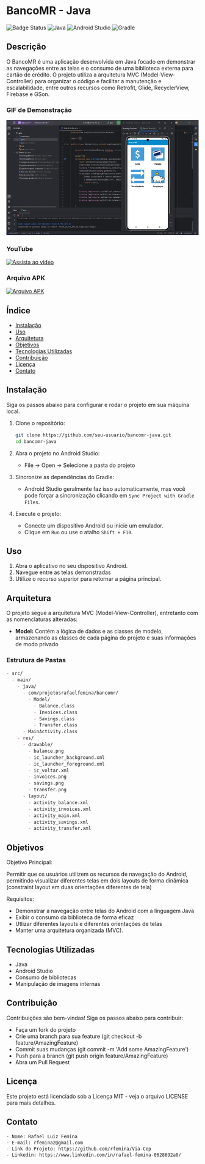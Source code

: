 # BancoMR - Java

![Badge Status](https://img.shields.io/badge/status-active-brightgreen)
![Java](https://img.shields.io/badge/java-%23ED8B00.svg?style=for-the-badge&logo=openjdk&logoColor=white)
![Android Studio](https://img.shields.io/badge/Android%20Studio-3DDC84?logo=android-studio&logoColor=white)
![Gradle](https://img.shields.io/badge/Gradle-02303A.svg?style=for-the-badge&logo=Gradle&logoColor=white)


## Descrição

O BancoMR é uma aplicação desenvolvida em Java focado em demonstrar as navegações entre as telas e o consumo de uma biblioteca externa para cartão de crédito. O projeto utiliza a arquitetura MVC (Model-View-Controller) para organizar o código e facilitar a manutenção e escalabilidade, entre outros recursos como Retrofit, Glide, RecyclerView, Firebase e GSon.

### GIF de Demonstração
![GIF do projeto](https://github.com/rfemina/BancoMRJava/blob/master/BancoMR-Java.gif)

### YouTube
[![Assista ao vídeo](https://img.shields.io/badge/YouTube-%23FF0000.svg?style=for-the-badge&logo=YouTube&logoColor=white)](https://youtu.be/Cs2HoPNT1KU)

### Arquivo APK
[![Arquivo APK](https://img.shields.io/badge/Android-3DDC84?style=for-the-badge&logo=android&logoColor=white)](https://github.com/rfemina/BancoMRJava/blob/master/BancoMR-java.apk)

## Índice

- [Instalação](#instalação)
- [Uso](#uso)
- [Arquitetura](#arquitetura)
- [Objetivos](#objetivos)
- [Tecnologias Utilizadas](#tecnologias-utilizadas)
- [Contribuição](#contribuição)
- [Licença](#licença)
- [Contato](#contato)

## Instalação

Siga os passos abaixo para configurar e rodar o projeto em sua máquina local.

1. Clone o repositório:
    ```sh
    git clone https://github.com/seu-usuario/bancomr-java.git
    cd bancomr-java
    ```

2. Abra o projeto no Android Studio:
    - File -> Open -> Selecione a pasta do projeto

3. Sincronize as dependências do Gradle:
    - Android Studio geralmente faz isso automaticamente, mas você pode forçar a sincronização clicando em `Sync Project with Gradle Files`.

4. Execute o projeto:
    - Conecte um dispositivo Android ou inicie um emulador.
    - Clique em `Run` ou use o atalho `Shift + F10`.

## Uso

1. Abra o aplicativo no seu dispositivo Android.
2. Navegue entre as telas demonstradas
3. Utilize o recurso superior para retornar a página principal.

## Arquitetura

O projeto segue a arquitetura MVC (Model-View-Controller), entretanto com as nomenclaturas alteradas:

- **Model:** Contém a lógica de dados e as classes de modelo, armazenando as classes de cada página do projeto e suas informações de modo privado

### Estrutura de Pastas

```markdown
- src/
  - main/
    - java/
      - com/projetosrafaelfemina/bancomr/
        - Model/
          - Balance.class
          - Invoices.class
          - Savings.class
          - Transfer.class
      - MainActivity.class
    - res/
      - drawable/
        - balance.png
        - ic_launcher_background.xml
        - ic_launcher_foreground.xml
        - ic_voltar.xml
        - invoices.png
        - savings.png
        - transfer.png
      - layout/
        - activity_balance.xml
        - activity_invoices.xml
        - activity_main.xml
        - activity_savings.xml
        - activity_transfer.xml
```
## Objetivos

Objetivo Principal:

Permitir que os usuários utilizem os recursos de navegação do Android, permitindo visualizar diferentes telas em dois layouts de forma dinâmica (constraint layout em duas orientações diferentes de tela)

Requisitos:

  - Demonstrar a navegação entre telas do Android com a linguagem Java
  - Exibir o consumo da biblioteca de forma eficaz
  - Utlizar diferentes layouts e diferentes orientações de telas
  - Manter uma arquitetura organizada (MVC).

## Tecnologias Utilizadas
  - Java
  - Android Studio
  - Consumo de bibliotecas
  - Manipulação de imagens internas


## Contribuição
Contribuições são bem-vindas! Siga os passos abaixo para contribuir:

  - Faça um fork do projeto
  - Crie uma branch para sua feature (git checkout -b feature/AmazingFeature)
  - Commit suas mudanças (git commit -m 'Add some AmazingFeature')
  - Push para a branch (git push origin feature/AmazingFeature)
  - Abra um Pull Request


## Licença
Este projeto está licenciado sob a Licença MIT - veja o arquivo LICENSE para mais detalhes.

## Contato

    - Nome: Rafael Luiz Femina
    - E-mail: rfemina2@gmail.com
    - Link do Projeto: https://github.com/rfemina/Via-Cep
    - Linkedin: https://www.linkedin.com/in/rafael-femina-0628692a0/
